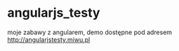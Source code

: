 # angularjs_testy

moje zabawy z angularem,
demo dostępne pod adresem http://angularjstesty.miwu.pl

